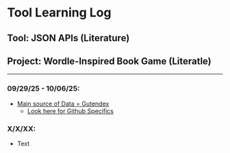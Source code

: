 # Tool Learning Log

## Tool: JSON APIs (Literature)

## Project: Wordle-Inspired Book Game (Literatle)

---

### 09/29/25 - 10/06/25:

* [Main source of Data = Gutendex](https://gutendex.com/)
    * [Look here for Github Specifics](https://github.com/garethbjohnson/gutendex)

### X/X/XX:
* Text


<!--
* Links you used today (websites, videos, etc)
* Things you tried, progress you made, etc
* Challenges, a-ha moments, etc
* Questions you still have
* What you're going to try next
-->
